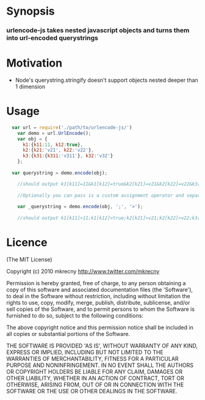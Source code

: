 # Synopsis

### urlencode-js takes nested javascript objects and turns them into url-encoded querystrings

# Motivation

 - Node's querystring.stringify doesn't support objects nested deeper than 1 dimension

# Usage

```javascript
  var url = require('./path/to/urlencode-js/')
	var demo = url.UrlEncode();
	var obj = {
	  k1:{k11:11, k12:true},
	  k2:{k21:'v21', k22:'v22'},
	  k3:{k31:{k311:'v311'}, k32:'v32'}
	};
	
  var querystring = demo.encode(obj);

	//should output k1[k11]=11&k1[k12]=true&k2[k21]=v21&k2[k22]=v22&k3[k31][k311]=v311&k3[k32]=v32
	
	//Optionally you can pass is a custom assignment operator and separator:
	
	var _querystring = demo.encode(obj, ';', '>');
	
	//should output k1[k11]>11;k1[k12]>true;k2[k21]>v21;k2[k22]>v22;k3[k31][k311]>v311;k3[k32]>v32
```
# Licence

(The MIT License)

Copyright (c) 2010 mkrecny <http://www.twitter.com/mkrecny>

Permission is hereby granted, free of charge, to any person obtaining a copy of this software and associated documentation files (the 'Software'), to deal in the Software without restriction, including without limitation the rights to use, copy, modify, merge, publish, distribute, sublicense, and/or sell copies of the Software, and to permit persons to whom the Software is furnished to do so, subject to the following conditions:

The above copyright notice and this permission notice shall be included in all copies or substantial portions of the Software.

THE SOFTWARE IS PROVIDED 'AS IS', WITHOUT WARRANTY OF ANY KIND, EXPRESS OR IMPLIED, INCLUDING BUT NOT LIMITED TO THE WARRANTIES OF MERCHANTABILITY, FITNESS FOR A PARTICULAR PURPOSE AND NONINFRINGEMENT. IN NO EVENT SHALL THE AUTHORS OR COPYRIGHT HOLDERS BE LIABLE FOR ANY CLAIM, DAMAGES OR OTHER LIABILITY, WHETHER IN AN ACTION OF CONTRACT, TORT OR OTHERWISE, ARISING FROM, OUT OF OR IN CONNECTION WITH THE SOFTWARE OR THE USE OR OTHER DEALINGS IN THE SOFTWARE.